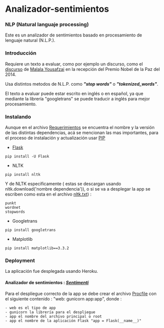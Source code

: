 # Analizador-sentimientos
### NLP (Natural languaje processing)

Este es un analizador de sentimientos basado en procesamiento de lenguaje natural (N.L.P.).


### Introducción
Requiere un texto a evaluar, como por ejemplo un discurso, como el [discurso](https://www.pediatriasocial.es/HtmlRes/Files/DiscursoMalala.pdf) de [Malala Yousafzai](https://es.wikipedia.org/wiki/Malala_Yousafzai) en la recepción del Premio Nobel de la Paz del 2014.

Usa distintos metodos de N.L.P. como ***"stop words"*** o ***"tokenized_words"***.

El texto a evaluar puede estar escrito en inglés o en español, ya que mediante la librería "googletrans" se puede traducir a inglés para mejor procesamiento.


### Instalando
Aunque en el archivo [Requerimientos](requirements.txt) se encuentra el nombre y la versión de las distintas dependencias, acá se mencionan las mas importantes, para el proceso de instalación y actualización usar [PIP](https://pip.pypa.io/en/stable/quickstart/)

- [Flask](https://flask.palletsprojects.com/en/1.1.x/)
```
pip install -U Flask 
```

- NLTK
```
pip install nltk
```
Y de NLTK especificamente ( estas se descargan usando nltk.download('nombre dependencia')), o si se va a desplegar la app se escriben como esta en el archivo [nltk.txt](nltk.txt)) :
```
punkt
wordnet
stopwords
```

- Googletrans
```
pip install googletrans
```

- Matplotlib
```
pip install matplotlib==3.3.2
```

### Deployment
La aplicación fue desplegada usando Heroku.
#### Analizador de sentimientos : **_[Sentimenti](https://sentimienti.herokuapp.com/)_**
Para el despliegue correcto de la app se debe crear el archivo [Procfile](Procfile) con el siguiente contenido :
"web: gunicorn app:app", donde :
```
- web es el tipo de app
- gunicorn la librería para el despliegue
- app el nombre del archivo principal o root
- app el nombre de la aplicación Flask "app = Flask(__name__)"
```
